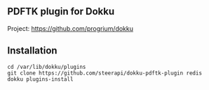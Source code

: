 PDFTK plugin for Dokku
----------------------

Project: https://github.com/progrium/dokku

Installation
------------
```
cd /var/lib/dokku/plugins
git clone https://github.com/steerapi/dokku-pdftk-plugin redis
dokku plugins-install
```

